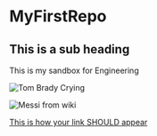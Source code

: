 # MyFirstRepo
## This is a sub heading
This is my sandbox for Engineering

![Tom Brady Crying](https://64.media.tumblr.com/tumblr_lyy9axDB7e1qc3vyd.jpg)

![Messi from wiki](https://upload.wikimedia.org/wikipedia/commons/6/6c/Lionel_Messi_in_2018.jpg)

[This is how your link SHOULD appear](https://www.markdownguide.org/cheat-sheet/
)


